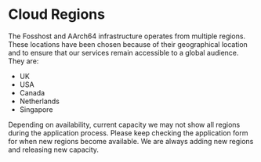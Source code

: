 # Cloud Regions
The Fosshost and AArch64 infrastructure operates from multiple regions. These locations have been chosen because of their geographical location and to ensure that our services remain accessible to a global audience. They are:

- UK
- USA
- Canada
- Netherlands
- Singapore

Depending on availability, current capacity we may not show all regions during the application process.  Please keep checking the application form for when new regions become available.  We are always adding new regions and releasing new capacity.

